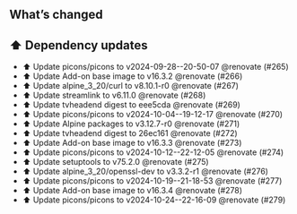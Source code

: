 ## What’s changed

## ⬆️ Dependency updates

- ⬆️ Update picons/picons to v2024-09-28--20-50-07 @renovate (#265)
- ⬆️ Update Add-on base image to v16.3.2 @renovate (#266)
- ⬆️ Update alpine_3_20/curl to v8.10.1-r0 @renovate (#267)
- ⬆️ Update streamlink to v6.11.0 @renovate (#268)
- ⬆️ Update tvheadend digest to eee5cda @renovate (#269)
- ⬆️ Update picons/picons to v2024-10-04--19-12-17 @renovate (#270)
- ⬆️ Update Alpine packages to v3.12.7-r0 @renovate (#271)
- ⬆️ Update tvheadend digest to 26ec161 @renovate (#272)
- ⬆️ Update Add-on base image to v16.3.3 @renovate (#273)
- ⬆️ Update picons/picons to v2024-10-12--22-12-05 @renovate (#274)
- ⬆️ Update setuptools to v75.2.0 @renovate (#275)
- ⬆️ Update alpine_3_20/openssl-dev to v3.3.2-r1 @renovate (#276)
- ⬆️ Update picons/picons to v2024-10-19--21-18-53 @renovate (#277)
- ⬆️ Update Add-on base image to v16.3.4 @renovate (#278)
- ⬆️ Update picons/picons to v2024-10-24--22-16-09 @renovate (#279)
